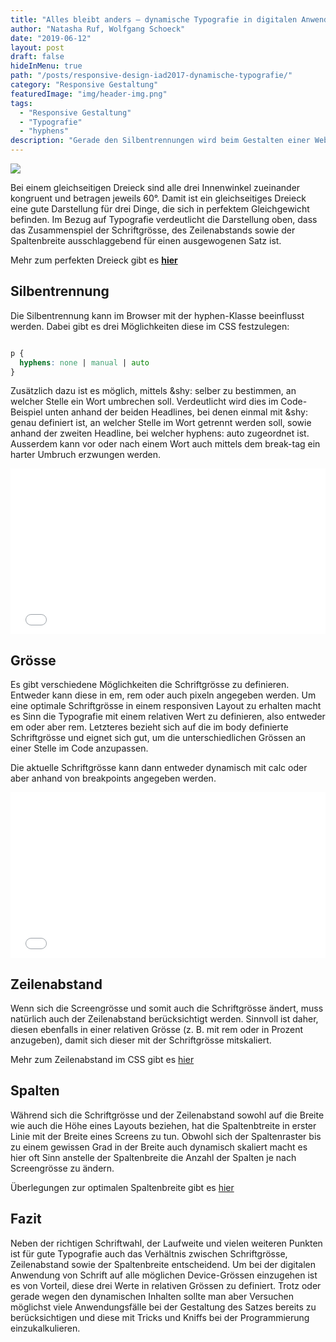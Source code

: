 ```yaml
---
title: "Alles bleibt anders – dynamische Typografie in digitalen Anwendungen"
author: "Natasha Ruf, Wolfgang Schoeck"
date: "2019-06-12"
layout: post
draft: false
hideInMenu: true
path: "/posts/responsive-design-iad2017-dynamische-typografie/"
category: "Responsive Gestaltung"
featuredImage: "img/header-img.png"
tags:
  - "Responsive Gestaltung"
  - "Typografie"
  - "hyphens"
description: "Gerade den Silbentrennungen wird beim Gestalten einer Website häufig keine Aufmerksamkeit geschenkt, da davon ausgegangen wird, dass diese im Web nicht gross definiert werden können. Nachfolgend sollen darum einige Möglichkeiten aufgezeigt werden, wie auch bei digitalen Anwendungen auf die Typografie Einfluss genommen werden kann."
---
```



![](https://i.imgur.com/THcEJHp.png)

Bei einem gleichseitigen Dreieck sind alle drei Innenwinkel zueinander kongruent und betragen jeweils 60°. Damit ist ein gleichseitiges Dreieck eine gute Darstellung für drei Dinge, die sich in perfektem Gleichgewicht befinden. Im Bezug auf Typografie verdeutlicht die Darstellung oben, dass das Zusammenspiel der Schriftgrösse, des Zeilenabstands sowie der Spaltenbreite ausschlaggebend für einen ausgewogenen Satz ist.

Mehr zum perfekten Dreieck gibt es [**hier**](https://css-tricks.com/equilateral-triangle-perfect-paragraph/)

## Silbentrennung

Die Silbentrennung kann im Browser mit der hyphen-Klasse beeinflusst werden. Dabei gibt es drei Möglichkeiten diese im CSS festzulegen:

```css

p {
  hyphens: none | manual | auto
}

```

Zusätzlich dazu ist es möglich, mittels &amp;shy: selber zu bestimmen, an welcher Stelle ein Wort umbrechen soll. Verdeutlicht wird dies im Code-Beispiel unten anhand der beiden Headlines, bei denen einmal mit &amp;shy: genau definiert ist, an welcher Stelle im Wort getrennt werden soll, sowie anhand der zweiten Headline, bei welcher hyphens: auto zugeordnet ist. Ausserdem kann vor oder nach einem Wort auch mittels dem break-tag ein harter Umbruch erzwungen werden.



<iframe height="265" style="width: 100%;" scrolling="no" title="hyphens" src="//codepen.io/wschoeck/embed/vwqpQY/?height=265&theme-id=0&default-tab=html,result" frameborder="no" allowtransparency="true" allowfullscreen="true">
  See the Pen <a href='https://codepen.io/wschoeck/pen/vwqpQY/'>hyphens</a> by wschoeck
  (<a href='https://codepen.io/wschoeck'>@wschoeck</a>) on <a href='https://codepen.io'>CodePen</a>.
</iframe>

## Grösse

Es gibt verschiedene Möglichkeiten die Schriftgrösse zu definieren. Entweder kann diese in em, rem oder auch pixeln angegeben werden. Um eine optimale Schriftgrösse in einem responsiven Layout zu erhalten macht es Sinn die Typografie mit einem relativen Wert zu definieren, also entweder em oder aber rem. Letzteres bezieht sich auf die im body definierte Schriftgrösse und eignet sich gut, um die unterschiedlichen Grössen an einer Stelle im Code anzupassen.

Die aktuelle Schriftgrösse kann dann entweder dynamisch mit calc oder aber anhand von breakpoints angegeben werden.

<iframe height="265" style="width: 100%;" scrolling="no" title="calc" src="//codepen.io/wschoeck/embed/MdGezE/?height=265&theme-id=0&default-tab=html,result" frameborder="no" allowtransparency="true" allowfullscreen="true">
  See the Pen <a href='https://codepen.io/wschoeck/pen/MdGezE/'>calc</a> by wschoeck
  (<a href='https://codepen.io/wschoeck'>@wschoeck</a>) on <a href='https://codepen.io'>CodePen</a>.
</iframe>

## Zeilenabstand

Wenn sich die Screengrösse und somit auch die Schriftgrösse ändert, muss natürlich auch der Zeilenabstand berücksichtigt werden. Sinnvoll ist daher, diesen ebenfalls in einer relativen Grösse (z. B. mit rem oder in Prozent anzugeben), damit sich dieser mit der Schriftgrösse mitskaliert.

Mehr zum Zeilenabstand im CSS gibt es [hier](https://www.mediaevent.de/css/line-height.html)

## Spalten

Während sich die Schriftgrösse und der Zeilenabstand sowohl auf die Breite wie auch die Höhe eines Layouts beziehen, hat die Spaltenbtreite in erster Linie mit der Breite eines Screens zu tun. Obwohl sich der Spaltenraster bis zu einem gewissen Grad in der Breite auch dynamisch skaliert macht es hier oft Sinn anstelle der Spaltenbreite die Anzahl der Spalten je nach Screengrösse zu ändern.

Überlegungen zur optimalen Spaltenbreite gibt es [hier](https://www.typolexikon.de/satzbreite/)

## Fazit

Neben der richtigen Schriftwahl, der Laufweite und vielen weiteren Punkten ist für gute Typografie auch das Verhältnis zwischen Schriftgrösse, Zeilenabstand sowie der Spaltenbreite entscheidend. Um bei der digitalen Anwendung von Schrift auf alle möglichen Device-Grössen einzugehen ist es von Vorteil, diese drei Werte in relativen Grössen zu definiert. Trotz oder gerade wegen den dynamischen Inhalten sollte man aber Versuchen möglichst viele Anwendungsfälle bei der Gestaltung des Satzes bereits zu berücksichtigen und diese mit Tricks und Kniffs bei der Programmierung einzukalkulieren.
